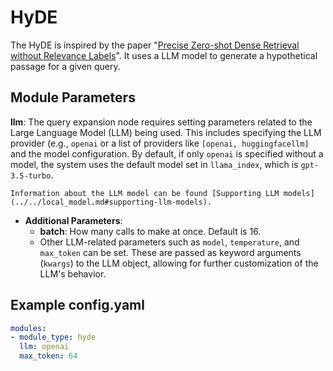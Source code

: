 # HyDE

The HyDE is inspired by the paper "[Precise Zero-shot Dense Retrieval without Relevance Labels](https://arxiv.org/abs/2212.10496)". It uses a LLM model to generate a hypothetical passage for a given query.

## **Module Parameters**

**llm**: The query expansion node requires setting parameters related to the Large Language Model (LLM) being used. This includes specifying the LLM provider (e.g., `openai` or a list of providers like `[openai, huggingfacellm]` and the model configuration. By default, if only `openai` is specified without a model, the system uses the default model set in `llama_index`, which is `gpt-3.5-turbo`.
```{tip}
Information about the LLM model can be found [Supporting LLM models](../../local_model.md#supporting-llm-models).
```
- **Additional Parameters**: 
  - **batch**: How many calls to make at once. Default is 16.
  - Other LLM-related parameters such as `model`, `temperature`, and `max_token` can be set. These are passed as keyword arguments (`kwargs`) to the LLM object, allowing for further customization of the LLM's behavior.


## **Example config.yaml**
```yaml
modules:
- module_type: hyde
  llm: openai
  max_token: 64
```
